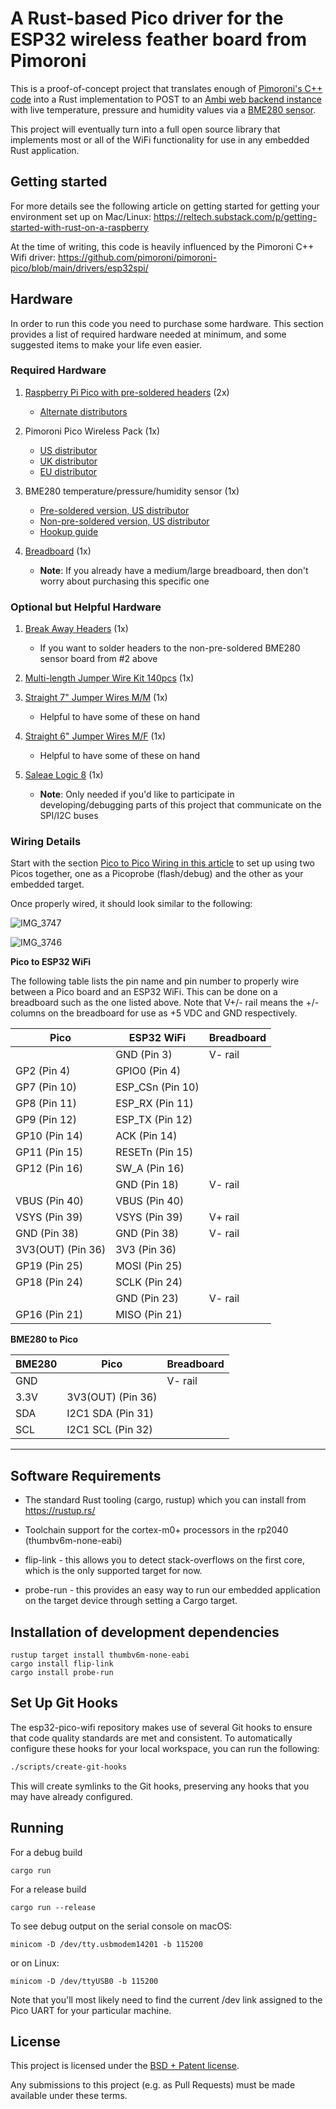# A Rust-based Pico driver for the ESP32 wireless feather board from Pimoroni

This is a proof-of-concept project that translates enough of [Pimoroni's C++ code](https://github.com/pimoroni/pimoroni-pico/tree/main/examples/pico_wireless) into a Rust implementation to POST to an [Ambi web backend instance](https://github.com/Jim-Hodapp-Coaching/ambi) with live temperature, pressure and humidity values via a [BME280 sensor](https://www.sparkfun.com/products/13676).

This project will eventually turn into a full open source library that implements most or all of the WiFi functionality for use in any embedded Rust application.

## Getting started

For more details see the following article on getting started for getting your environment set up
on Mac/Linux:
https://reltech.substack.com/p/getting-started-with-rust-on-a-raspberry

At the time of writing, this code is heavily influenced by the Pimoroni C++ Wifi driver:
https://github.com/pimoroni/pimoroni-pico/blob/main/drivers/esp32spi/

## Hardware

In order to run this code you need to purchase some hardware. This section provides a list of required hardware
needed at minimum, and some suggested items to make your life even easier.

### Required Hardware

1. [Raspberry Pi Pico with pre-soldered headers](https://www.elektor.com/raspberry-pi-pico-rp2040-with-pre-soldered-headers) (2x)
   * [Alternate distributors](https://www.raspberrypi.com/products/raspberry-pi-pico/)

2. Pimoroni Pico Wireless Pack (1x)
   * [US distributor](https://www.digikey.com/en/products/detail/pimoroni-ltd/PIM548/15851367)
   * [UK distributor](https://shop.pimoroni.com/products/pico-wireless-pack?variant=32369508581459)
   * [EU distributor](https://www.elektor.com/pimoroni-raspberry-pi-pico-wireless-pack)

3. BME280 temperature/pressure/humidity sensor (1x)
   * [Pre-soldered version, US distributor](https://www.sparkfun.com/products/13905)
   * [Non-pre-soldered version, US distributor](https://www.sparkfun.com/products/13676)
   * [Hookup guide](https://learn.sparkfun.com/tutorials/sparkfun-bme280-breakout-hookup-guide)

4. [Breadboard](https://www.sparkfun.com/products/12614) (1x)
   * __Note__: If you already have a medium/large breadboard, then don't worry about purchasing this specific one


### Optional but Helpful Hardware

1. [Break Away Headers](https://www.sparkfun.com/products/116) (1x)
   * If you want to solder headers to the non-pre-soldered BME280 sensor board from #2 above

2. [Multi-length Jumper Wire Kit 140pcs](https://www.sparkfun.com/products/124) (1x)

3. [Straight 7" Jumper Wires M/M](https://www.sparkfun.com/products/11026) (1x)
   * Helpful to have some of these on hand

4. [Straight 6" Jumper Wires M/F](https://www.sparkfun.com/products/12794) (1x)
   * Helpful to have some of these on hand

5. [Saleae Logic 8](https://www.saleae.com/) (1x)
   * __Note__: Only needed if you'd like to participate in developing/debugging parts of this project that communicate
   on the SPI/I2C buses

### Wiring Details

Start with the section [Pico to Pico Wiring in this article](https://reltech.substack.com/p/getting-started-with-rust-on-a-raspberry?s=w) to set up using two Picos together, one as a Picoprobe (flash/debug) and the other as your embedded target.

Once properly wired, it should look similar to the following:

![IMG_3747](https://user-images.githubusercontent.com/3219120/159986814-37c99e4f-97cb-43c8-aa2f-1b325a1eb670.jpg)

![IMG_3746](https://user-images.githubusercontent.com/3219120/159986853-d1f84e01-1caa-4f0f-bc84-53ef79fa25b1.jpg)

__Pico to ESP32 WiFi__

The following table lists the pin name and pin number to properly wire between a Pico board and an ESP32 WiFi. This can be done on a breadboard such as the one listed above. Note that V+/- rail means the +/- columns on the breadboard for use as +5 VDC and GND respectively.

| Pico              | ESP32 WiFi       | Breadboard |
| ----------------- | ---------------- | ---------- |
|                   | GND (Pin 3)      | V- rail    |
| GP2 (Pin 4)       | GPIO0 (Pin 4)    |            |
| GP7 (Pin 10)      | ESP_CSn (Pin 10) |            |
| GP8 (Pin 11)      | ESP_RX (Pin 11)  |            |
| GP9 (Pin 12)      | ESP_TX (Pin 12)  |            |
| GP10 (Pin 14)     | ACK (Pin 14)     |            |
| GP11 (Pin 15)     | RESETn (Pin 15)  |            |
| GP12 (Pin 16)     | SW_A (Pin 16)    |            |
|                   | GND (Pin 18)     | V- rail    |
| VBUS (Pin 40)     | VBUS (Pin 40)    |            |
| VSYS (Pin 39)     | VSYS (Pin 39)    | V+ rail    |
| GND (Pin 38)      | GND (Pin 38)     | V- rail    |
| 3V3(OUT) (Pin 36) | 3V3 (Pin 36)     |            |
| GP19 (Pin 25)     | MOSI (Pin 25)    |            |
| GP18 (Pin 24)     | SCLK (Pin 24)    |            |
|                   | GND (Pin 23)     | V- rail    |
| GP16 (Pin 21)     | MISO (Pin 21)    |            |

__BME280 to Pico__

| BME280 | Pico              | Breadboard |
| ------ | ----------------- | ---------- |
| GND    |                   | V- rail    |
| 3.3V   | 3V3(OUT) (Pin 36) |            |
| SDA    | I2C1 SDA (Pin 31) |            |
| SCL    | I2C1 SCL (Pin 32) |            |

***

## Software Requirements
- The standard Rust tooling (cargo, rustup) which you can install from https://rustup.rs/

- Toolchain support for the cortex-m0+ processors in the rp2040 (thumbv6m-none-eabi)

- flip-link - this allows you to detect stack-overflows on the first core, which is the only supported target for now.

- probe-run - this provides an easy way to run our embedded application on the target device through
setting a Cargo target.

## Installation of development dependencies
```
rustup target install thumbv6m-none-eabi
cargo install flip-link
cargo install probe-run
```

## Set Up Git Hooks

The esp32-pico-wifi repository makes use of several Git hooks to ensure that code quality standards are met and consistent. To automatically configure these hooks for your local workspace, you can run the following:
```bash
./scripts/create-git-hooks
```

This will create symlinks to the Git hooks, preserving any hooks that you may have already configured.

## Running

For a debug build
```
cargo run
```
For a release build
```
cargo run --release
```

To see debug output on the serial console on macOS:
```
minicom -D /dev/tty.usbmodem14201 -b 115200
```
or on Linux:
```
minicom -D /dev/ttyUSB0 -b 115200
```

Note that you'll most likely
need to find the current /dev link assigned to the Pico UART for your particular machine.

## License

This project is licensed under the [BSD + Patent license](https://opensource.org/licenses/BSDplusPatent).

Any submissions to this project (e.g. as Pull Requests) must be made available under these terms.
